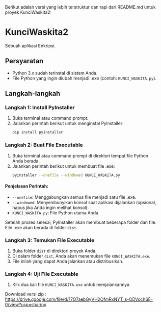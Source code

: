 Berikut adalah versi yang lebih terstruktur dan rapi dari README.md untuk proyek KunciWaskita2:

# KunciWaskita2

Sebuah aplikasi Enkripsi.

## Persyaratan

- Python 3.x sudah terinstal di sistem Anda.
- File Python yang ingin diubah menjadi .exe (contoh: `KUNCI_WASKITA.py`).

## Langkah-langkah

### Langkah 1: Install PyInstaller

1. Buka terminal atau command prompt.
2. Jalankan perintah berikut untuk menginstal PyInstaller:
    ```bash
    pip install pyinstaller
    ```

### Langkah 2: Buat File Executable

1. Buka terminal atau command prompt di direktori tempat file Python Anda berada.
2. Jalankan perintah berikut untuk membuat file .exe:
    ```bash
    pyinstaller --onefile --windowed KUNCI_WASKITA.py
    ```

#### Penjelasan Perintah:

- `--onefile`: Menggabungkan semua file menjadi satu file .exe.
- `--windowed`: Menyembunyikan konsol saat aplikasi dijalankan (opsional, hapus jika Anda ingin melihat konsol).
- `KUNCI_WASKITA.py`: File Python utama Anda.

Setelah proses selesai, PyInstaller akan membuat beberapa folder dan file. File .exe akan berada di folder `dist`.

### Langkah 3: Temukan File Executable

1. Buka folder `dist` di direktori proyek Anda.
2. Di dalam folder `dist`, Anda akan menemukan file `KUNCI_WASKITA.exe`.
3. File inilah yang dapat Anda jalankan atau distribusikan.

### Langkah 4: Uji File Executable

1. Klik dua kali file `KUNCI_WASKITA.exe` untuk menjalankannya.

Download versi zip : https://drive.google.com/file/d/17O7aebGyVH2OfmRxNYT_s-ODVoch6E-0/view?usp=sharing
